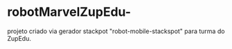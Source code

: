 # robotMarvelZupEdu-
projeto criado via gerador stackpot "robot-mobile-stackspot" para turma do ZupEdu.

